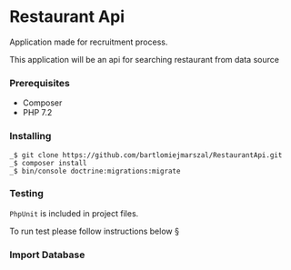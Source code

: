 # Restaurant Api

Application made for recruitment process.

This application will be an api for searching restaurant from data source

### Prerequisites

- Composer
- PHP 7.2 

### Installing

    _$ git clone https://github.com/bartlomiejmarszal/RestaurantApi.git
    _$ composer install
    _$ bin/console doctrine:migrations:migrate
    
### Testing

`PhpUnit` is included in project files. 

To run test please follow instructions below
§
### Import Database